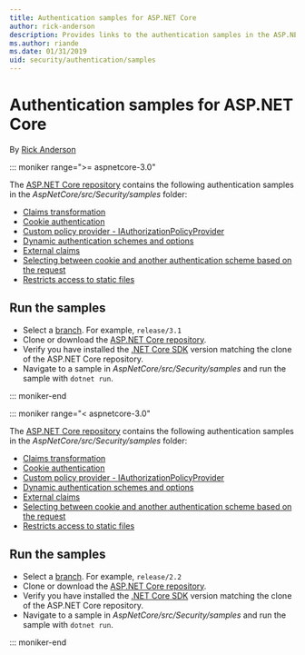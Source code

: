 ```yaml
---
title: Authentication samples for ASP.NET Core
author: rick-anderson
description: Provides links to the authentication samples in the ASP.NET Core repository.
ms.author: riande
ms.date: 01/31/2019
uid: security/authentication/samples
---
```

# Authentication samples for ASP.NET Core

By [Rick Anderson](https://twitter.com/RickAndMSFT)

::: moniker range=">= aspnetcore-3.0"

The [ASP.NET Core repository](https://github.com/dotnet/AspNetCore) contains the following authentication samples in the *AspNetCore/src/Security/samples* folder:

* [Claims transformation](https://github.com/dotnet/AspNetCore/tree/release/3.1/src/Security/samples/ClaimsTransformation)
* [Cookie authentication](https://github.com/dotnet/AspNetCore/tree/release/3.1/src/Security/samples/Cookies)
* [Custom policy provider - IAuthorizationPolicyProvider](https://github.com/dotnet/AspNetCore/tree/release/3.1/src/Security/samples/CustomPolicyProvider)
* [Dynamic authentication schemes and options](https://github.com/dotnet/AspNetCore/tree/release/3.1/src/Security/samples/DynamicSchemes)
* [External claims](https://github.com/dotnet/AspNetCore/tree/release/3.1/src/Security/samples/Identity.ExternalClaims)
* [Selecting between cookie and another authentication scheme based on the request](https://github.com/dotnet/AspNetCore/tree/release/3.1/src/Security/samples/PathSchemeSelection)
* [Restricts access to static files](https://github.com/dotnet/AspNetCore/tree/release/3.1/src/Security/samples/StaticFilesAuth)

## Run the samples

* Select a [branch](https://github.com/dotnet/AspNetCore). For example, `release/3.1`
* Clone or download the [ASP.NET Core repository](https://github.com/dotnet/AspNetCore).
* Verify you have installed the [.NET Core SDK](https://dotnet.microsoft.com/download/dotnet-core) version matching the clone of the ASP.NET Core repository.
* Navigate to a sample in *AspNetCore/src/Security/samples* and run the sample with `dotnet run`.

::: moniker-end

::: moniker range="< aspnetcore-3.0"

The [ASP.NET Core repository](https://github.com/dotnet/AspNetCore) contains the following authentication samples in the *AspNetCore/src/Security/samples* folder:

* [Claims transformation](https://github.com/dotnet/AspNetCore/tree/release/2.2/src/Security/samples/ClaimsTransformation)
* [Cookie authentication](https://github.com/dotnet/AspNetCore/tree/release/2.2/src/Security/samples/Cookies)
* [Custom policy provider - IAuthorizationPolicyProvider](https://github.com/dotnet/AspNetCore/tree/release/2.2/src/Security/samples/CustomPolicyProvider)
* [Dynamic authentication schemes and options](https://github.com/dotnet/AspNetCore/tree/release/2.2/src/Security/samples/DynamicSchemes)
* [External claims](https://github.com/dotnet/AspNetCore/tree/release/2.2/src/Security/samples/Identity.ExternalClaims)
* [Selecting between cookie and another authentication scheme based on the request](https://github.com/dotnet/AspNetCore/tree/release/2.2/src/Security/samples/PathSchemeSelection)
* [Restricts access to static files](https://github.com/dotnet/AspNetCore/tree/release/2.2/src/Security/samples/StaticFilesAuth)

## Run the samples

* Select a [branch](https://github.com/dotnet/AspNetCore). For example, `release/2.2`
* Clone or download the [ASP.NET Core repository](https://github.com/dotnet/AspNetCore).
* Verify you have installed the [.NET Core SDK](https://dotnet.microsoft.com/download/dotnet-core) version matching the clone of the ASP.NET Core repository.
* Navigate to a sample in *AspNetCore/src/Security/samples* and run the sample with `dotnet run`.

::: moniker-end
